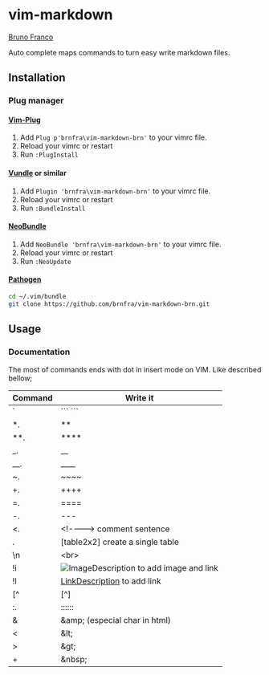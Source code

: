# vim-markdown
[Bruno Franco](https://github.com/brnfra/vim-markdown-brn)

Auto complete maps commands to turn easy write markdown files.

## Installation

### Plug manager

#### [Vim-Plug](https://github.com/junegunn/vim-plug)

1. Add `Plug p'brnfra\vim-markdown-brn'` to your vimrc file.
2. Reload your vimrc or restart
3. Run `:PlugInstall`

#### [Vundle](https://github.com/VundleVim/Vundle.vim) or similar

1. Add `Plugin 'brnfra\vim-markdown-brn'` to your vimrc file.
2. Reload your vimrc or restart
3. Run `:BundleInstall`

#### [NeoBundle](https://github.com/Shougo/neobundle.vim)

1. Add `NeoBundle 'brnfra\vim-markdown-brn'` to your vimrc file.
2. Reload your vimrc or restart
3. Run `:NeoUpdate`

#### [Pathogen](https://github.com/tpope/vim-pathogen)

```sh
cd ~/.vim/bundle
git clone https://github.com/brnfra/vim-markdown-brn.git
```

## Usage

### Documentation 

The most of commands ends with dot in insert mode on VIM. Like described bellow;
 
| Command | Write it | 
| --- | --- | 
| ` | \``` ``` | 
| *. | ** | 
| **. | **** | 
| _. | __ | 
| __. | ____ | 
| ~. | ~~~~ | 
| +. | ++++ | 
| =. | ==== | 
| -. | --- | 
| <. | \<!----> comment sentence | 
| \. | [table2x2] create a single table | 
| \n | \<br> | 
| !i | ![ImageDescription](link_to_image) to add image and link |
| !l | [LinkDescription](link_address) to add link | 
| [^ | [^] | 
| :. | :::::: | 
| \& | \&amp; (especial char in html) | 
| \< | \&lt; | 
| \> | \&gt; | 
| \+ | \&nbsp; | 
     
     


